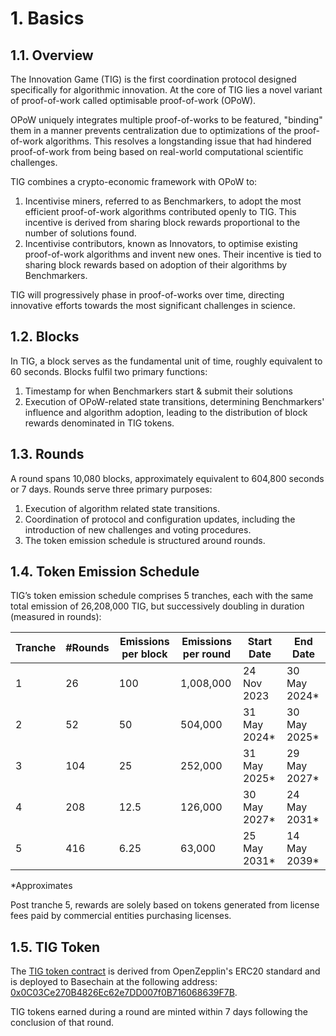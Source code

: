 # 1. Basics

## 1.1. Overview

The Innovation Game (TIG) is the first coordination protocol designed specifically for algorithmic innovation. At the core of TIG lies a novel variant of proof-of-work called optimisable proof-of-work (OPoW).

OPoW uniquely integrates multiple proof-of-works to be featured, "binding" them in a manner prevents centralization due to optimizations of the proof-of-work algorithms. This resolves a longstanding issue that had hindered proof-of-work from being based on real-world computational scientific challenges.

TIG combines a crypto-economic framework with OPoW to:

1. Incentivise miners, referred to as Benchmarkers, to adopt the most efficient proof-of-work algorithms contributed openly to TIG. This incentive is derived from sharing block rewards proportional to the number of solutions found.
2. Incentivise contributors, known as Innovators, to optimise existing proof-of-work algorithms and invent new ones. Their incentive is tied to sharing block rewards based on adoption of their algorithms by Benchmarkers.

TIG will progressively phase in proof-of-works over time, directing innovative efforts towards the most significant challenges in science.

## 1.2. Blocks

In TIG, a block serves as the fundamental unit of time, roughly equivalent to 60 seconds. Blocks fulfil two primary functions:

1. Timestamp for when Benchmarkers start & submit their solutions
2. Execution of OPoW-related state transitions, determining Benchmarkers' influence and algorithm adoption, leading to the distribution of block rewards denominated in TIG tokens.

## 1.3. Rounds

A round spans 10,080 blocks, approximately equivalent to 604,800 seconds or 7 days. Rounds serve three primary purposes:

1. Execution of algorithm related state transitions.
2. Coordination of protocol and configuration updates, including the introduction of new challenges and voting procedures.
3. The token emission schedule is structured around rounds.

## 1.4. Token Emission Schedule

TIG’s token emission schedule comprises 5 tranches, each with the same total emission of 26,208,000 TIG, but successively doubling in duration (measured in rounds):

| **Tranche** | **#Rounds** | **Emissions per block** | **Emissions per round** | **Start Date** | **End Date** |
| --- | --- | --- | --- | --- | --- |
| 1   | 26  | 100 | 1,008,000 | 24 Nov 2023 | 30 May 2024\* |
| 2   | 52  | 50  | 504,000 | 31 May 2024\* | 30 May 2025\* |
| 3   | 104 | 25  | 252,000 | 31 May 2025\* | 29 May 2027\* |
| 4   | 208 | 12.5 | 126,000 | 30 May 2027\* | 24 May 2031\* |
| 5   | 416 | 6.25 | 63,000 | 25 May 2031\* | 14 May 2039\* |

\*Approximates

Post tranche 5, rewards are solely based on tokens generated from license fees paid by commercial entities purchasing licenses.

## 1.5. TIG Token

The [TIG token contract](../tig-token/TIGToken.sol) is derived from OpenZepplin's ERC20 standard and is deployed to Basechain at the following address: [0x0C03Ce270B4826Ec62e7DD007f0B716068639F7B](https://basescan.org/token/0x0C03Ce270B4826Ec62e7DD007f0B716068639F7B).

TIG tokens earned during a round are minted within 7 days following the conclusion of that round.